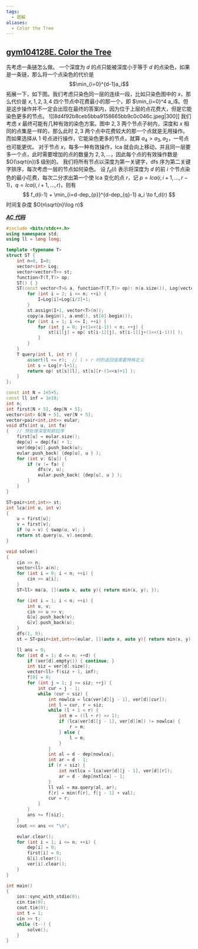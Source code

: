 ```yaml
---
tags:
  - 题解
aliases:
  - Color the Tree
---
```

## [gym104128E. Color the Tree](https://codeforces.com/gym/104128/problem/E)

先考虑一条链怎么做。
一个深度为 $d$ 的点只能被深度小于等于 $d$ 的点染色，如果是一条链，那么将一个点染色的代价是 
$$\min_{i=0}^{d-1}a_i$$
拓展一下，如下图。我们考虑只染色同一层的连续一段，比如只染色图中的 $x$，那么代价是 $x,1,2,3,4$ 四个节点中花费最小的那一个，即 $\min_{i=0}^4 a_i$。但是这步操作并不一定会出现在最终的答案内，因为位于上层的点花费大，但是它能染色更多的节点。
![[8d4f92b8ceb5bba9158665bb9c0c046c.jpeg|300]]
我们考虑 $x$ 最终可能有几种有效的染色方案。图中 $2,3$ 两个节点子树内，深度和 $x$ 相同的点集是一样的，那么此时 $2,3$ 两个点中花费较大的那一个点就是无用操作。而如果选择从 $1$ 号点进行操作，它能染色更多的节点，就算 $a_4>a_3,a_2$，一号点也可能更优。
对于节点 $x$，每多一种有效操作，lca 就会向上移动，并且同一层要多一个点，此时需要增加的点的数量为 $2,3,\ldots$，因此每个点的有效操作数是 $O(\sqrt{n})$ 级别的。
我们将所有节点以深度为第一关键字，dfs 序为第二关键字排序，每次考虑一层的节点如何染色。
设 $f_d(i)$ 表示将深度为 $d$ 的前 $i$ 个节点染色的最小花费，每次二分求出第一个使 lca 变化的点 $r$，记 $p=lca(i,i+1,\ldots,r-1)$，$q=lca(i,i+1,\ldots,r)$，则有
$$
f_d(i-1) + \min_{i=d-dep_{p}}^{d-dep_{q}-1} a_i \to f_d(r)
$$
时间复杂度 $O(n\sqrt{n}\log n)$

[***AC 代码***](https://codeforces.com/gym/104128/submission/342853960)

```cpp
#include <bits/stdc++.h>
using namespace std;
using ll = long long;

template <typename T>
struct ST {
    int n=0, I=0;
    vector<int> Log;
    vector<vector<T>> st;
    function<T(T,T)> op;
    ST() { }
    ST(const vector<T>& a, function<T(T,T)> op): n(a.size()), Log(vector<int>(n+1)), op(op) {
        for (int i = 2; i <= n; ++i) {
        	I=Log[i]=Log[i/2]+1;
        }
        st.assign(I+1, vector<T>(n));
        copy(a.begin(), a.end(), st[0].begin());
        for (int i = 1; i <= I; ++i) {
            for (int j = 0; j+(1<<(i-1)) < n; ++j) {
                st[i][j] = op( st[i-1][j], st[i-1][j+(1<<(i-1))] );
            }
        }
    }
    T query(int l, int r) {
    	assert(l <= r);  // l > r 时的返回值需要特殊定义
        int s = Log[r-l+1];
        return op( st[s][l], st[s][r-(1<<s)+1] );
    }
};

const int N = 1e5+5;
const ll inf = 1e18;
int n;
int first[N + 5], dep[N + 5];
vector<int> G[N + 5], ver[N + 5];
vector<pair<int,int>> eular;
void dfs(int u, int fa)
{   // 预处理深度和欧拉序
    first[u] = eular.size();
    dep[u] = dep[fa] + 1;
    ver[dep[u]].push_back(u);
    eular.push_back( {dep[u], u } );
    for (int v: G[u]) {
        if (v != fa) {
            dfs(v, u);
            eular.push_back( {dep[u], u } );
        }
    }
}

ST<pair<int,int>> st;
int lca(int u, int v)
{
    u = first[u];
    v = first[v];
    if (u > v) { swap(u, v); }
    return st.query(u, v).second;
}

void solve()
{
    cin >> n;
    vector<ll> a(n);
    for (int i = 0; i < n; ++i) {
        cin >> a[i];
    }
    ST<ll> ma(a, [](auto x, auto y){ return min(x, y); });

    for (int i = 1; i < n; ++i) {
        int u, v;
        cin >> u >> v;
        G[u].push_back(v);
        G[v].push_back(u);
    }
    dfs(1, 0);
    st = ST<pair<int,int>>(eular, [](auto x, auto y){ return min(x, y); });

    ll ans = 0;
    for (int d = 1; d <= n; ++d) {
        if (ver[d].empty()) { continue; }
        int siz = ver[d].size();
        vector<ll> f(siz + 1, inf);
        f[0] = 0;
        for (int j = 1; j <= siz; ++j) {
            int cur = j - 1;
            while (cur < siz) {
                int nowlca = lca(ver[d][j - 1], ver[d][cur]);
                int l = cur, r = siz;
                while (l + 1 < r) {
                    int m = ((l + r) >> 1);
                    if (lca(ver[d][j - 1], ver[d][m]) != nowlca) {
                        r = m;
                    } else {
                        l = m;
                    }
                }
                int al = d - dep[nowlca];
                int ar = d - 1;
                if (r < siz) {
                    int nxtlca = lca(ver[d][j - 1], ver[d][r]);
                    ar = d - dep[nxtlca] - 1;
                }
                ll val = ma.query(al, ar);
                f[r] = min(f[r], f[j - 1] + val);
                cur = r;
            }
        }
        ans += f[siz];
    }
    cout << ans << "\n";

    eular.clear();
    for (int i = 1; i <= n; ++i) {
        dep[i] = 0;
        first[i] = 0;
        G[i].clear();
        ver[i].clear();
    }
}

int main()
{
    ios::sync_with_stdio(0);
    cin.tie(0);
    cout.tie(0);
    int t = 1;
    cin >> t;
    while (t--) {
        solve();
    }
}
```
